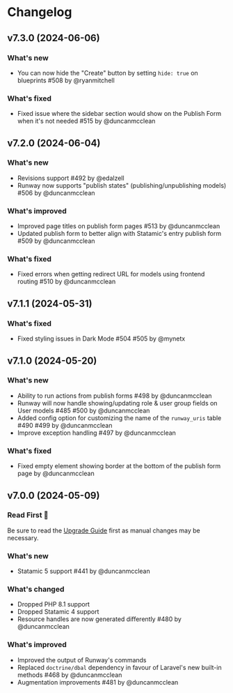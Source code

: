 # Changelog

## v7.3.0 (2024-06-06)

### What's new
* You can now hide the "Create" button by setting `hide: true` on blueprints #508 by @ryanmitchell

### What's fixed
* Fixed issue where the sidebar section would show on the Publish Form when it's not needed #515 by @duncanmcclean



## v7.2.0 (2024-06-04)

### What's new
* Revisions support #492 by @edalzell
* Runway now supports "publish states" (publishing/unpublishing models) #506 by @duncanmcclean

### What's improved
* Improved page titles on publish form pages #513 by @duncanmcclean
* Updated publish form to better align with Statamic's entry publish form #509 by @duncanmcclean

### What's fixed
* Fixed errors when getting redirect URL for models using frontend routing #510 by @duncanmcclean



## v7.1.1 (2024-05-31)

### What's fixed
* Fixed styling issues in Dark Mode #504 #505 by @mynetx



## v7.1.0 (2024-05-20)

### What's new
* Ability to run actions from publish forms #498 by @duncanmcclean
* Runway will now handle showing/updating role & user group fields on User models #485 #500 by @duncanmcclean
* Added config option for customizing the name of the `runway_uris` table #490 #499 by @duncanmcclean
* Improve exception handling #497 by @duncanmcclean

### What's fixed
* Fixed empty element showing border at the bottom of the publish form page by @duncanmcclean



## v7.0.0 (2024-05-09)

### Read First 👀
Be sure to read the [Upgrade Guide](https://runway.duncanmcclean.com/upgrade-guides/v6-to-v7) first as manual changes may be necessary.

### What's new

* Statamic 5 support #441 by @duncanmcclean

### What's changed

* Dropped PHP 8.1 support
* Dropped Statamic 4 support
* Resource handles are now generated differently #480 by @duncanmcclean

### What's improved

* Improved the output of Runway's commands
* Replaced `doctrine/dbal` dependency in favour of Laravel's new built-in methods #468 by @duncanmcclean
* Augmentation improvements #481 by @duncanmcclean
